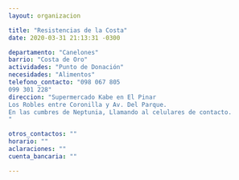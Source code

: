```yaml
---
layout: organizacion

title: "Resistencias de la Costa"
date: 2020-03-31 21:13:31 -0300

departamento: "Canelones"
barrio: "Costa de Oro"
actividades: "Punto de Donación"
necesidades: "Alimentos"
telefono_contacto: "098 067 805 
099 301 228"
direccion: "Supermercado Kabe en El Pinar
Los Robles entre Coronilla y Av. Del Parque. 
En las cumbres de Neptunia, Llamando al celulares de contacto.
"

otros_contactos: ""
horario: ""
aclaraciones: ""
cuenta_bancaria: ""

---
```


